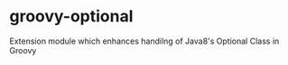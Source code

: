 groovy-optional
===============

Extension module which enhances handilng of Java8's Optional Class in Groovy
